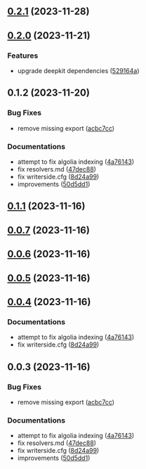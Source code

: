 

## [0.2.1](https://github.com/marcus-sa/deepkit-graphql/compare/yoga-v0.2.0...yoga-v0.2.1) (2023-11-28)

## [0.2.0](https://github.com/marcus-sa/deepkit-graphql/compare/yoga-v0.1.2...yoga-v0.2.0) (2023-11-21)


### Features

* upgrade deepkit dependencies ([529164a](https://github.com/marcus-sa/deepkit-graphql/commit/529164a3f2dd0088ef4b7b7319ac484e97562312))

## 0.1.2 (2023-11-20)


### Bug Fixes

* remove missing export ([acbc7cc](https://github.com/marcus-sa/deepkit-graphql/commit/acbc7cca373ffd1ad2ce27ba40847c0fc964b603))


### Documentations

* attempt to fix algolia indexing ([4a76143](https://github.com/marcus-sa/deepkit-graphql/commit/4a76143689fa6cabb49148d83bfb425b626315fe))
* fix resolvers.md ([47dec88](https://github.com/marcus-sa/deepkit-graphql/commit/47dec88b71546684c4532f83a2287c53fbd2d0a2))
* fix writerside.cfg ([8d24a99](https://github.com/marcus-sa/deepkit-graphql/commit/8d24a992e4290c4f73b548e8c0012cbaba7cb3ad))
* improvements ([50d5dd1](https://github.com/marcus-sa/deepkit-graphql/commit/50d5dd1a1ac11cb57d629584cb570176b2d65652))

## [0.1.1](https://github.com/marcus-sa/deepkit-graphql/compare/yoga-v0.0.7...yoga-v0.1.1) (2023-11-16)

## [0.0.7](https://github.com/marcus-sa/deepkit-graphql/compare/yoga-v0.0.6...yoga-v0.0.7) (2023-11-16)

## [0.0.6](https://github.com/marcus-sa/deepkit-graphql/compare/yoga-v0.0.5...yoga-v0.0.6) (2023-11-16)

## [0.0.5](https://github.com/marcus-sa/deepkit-graphql/compare/yoga-v0.0.3...yoga-v0.0.5) (2023-11-16)

## [0.0.4](https://github.com/marcus-sa/deepkit-graphql/compare/yoga-v0.0.8...yoga-v0.0.4) (2023-11-16)


### Documentations

* attempt to fix algolia indexing ([4a76143](https://github.com/marcus-sa/deepkit-graphql/commit/4a76143689fa6cabb49148d83bfb425b626315fe))
* fix writerside.cfg ([8d24a99](https://github.com/marcus-sa/deepkit-graphql/commit/8d24a992e4290c4f73b548e8c0012cbaba7cb3ad))

## 0.0.3 (2023-11-16)


### Bug Fixes

* remove missing export ([acbc7cc](https://github.com/marcus-sa/deepkit-graphql/commit/acbc7cca373ffd1ad2ce27ba40847c0fc964b603))


### Documentations

* attempt to fix algolia indexing ([4a76143](https://github.com/marcus-sa/deepkit-graphql/commit/4a76143689fa6cabb49148d83bfb425b626315fe))
* fix resolvers.md ([47dec88](https://github.com/marcus-sa/deepkit-graphql/commit/47dec88b71546684c4532f83a2287c53fbd2d0a2))
* fix writerside.cfg ([8d24a99](https://github.com/marcus-sa/deepkit-graphql/commit/8d24a992e4290c4f73b548e8c0012cbaba7cb3ad))
* improvements ([50d5dd1](https://github.com/marcus-sa/deepkit-graphql/commit/50d5dd1a1ac11cb57d629584cb570176b2d65652))
